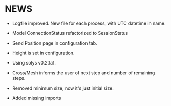 # NEWS

- Logfile improved. New file for each process, with UTC datetime in name.
- Model ConnectionStatus refactorized to SessionStatus
- Send Position page in configuration tab.

- Height is set in configuration.
- Using solys v0.2.1a1.
- Cross/Mesh informs the user of next step and number of remaining steps.
- Removed minimum size, now it's just initial size.

- Added missing imports
